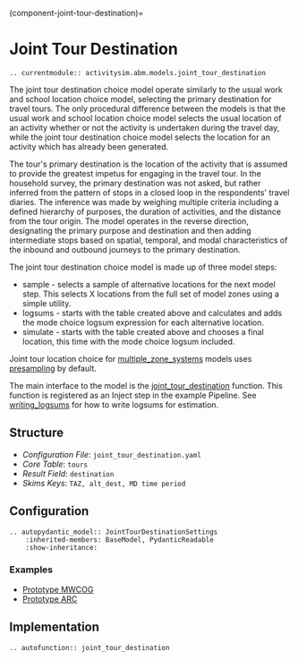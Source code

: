 (component-joint-tour-destination)=
# Joint Tour Destination

```{eval-rst}
.. currentmodule:: activitysim.abm.models.joint_tour_destination
```

The joint tour destination choice model operate similarly to the usual work and
school location choice model, selecting the primary destination for travel tours. The only
procedural difference between the models is that the usual work and school location choice
model selects the usual location of an activity whether or not the activity is undertaken during the
travel day, while the joint tour destination choice model selects the location for an
activity which has already been generated.

The tour's primary destination is the location of the activity that is assumed to provide the greatest
impetus for engaging in the travel tour. In the household survey, the primary destination was not asked, but
rather inferred from the pattern of stops in a closed loop in the respondents' travel diaries. The
inference was made by weighing multiple criteria including a defined hierarchy of purposes, the
duration of activities, and the distance from the tour origin. The model operates in the reverse
direction, designating the primary purpose and destination and then adding intermediate stops
based on spatial, temporal, and modal characteristics of the inbound and outbound journeys to
the primary destination.

The joint tour destination choice model is made up of three model steps:
  * sample - selects a sample of alternative locations for the next model step. This selects X locations from the full set of model zones using a simple utility.
  * logsums - starts with the table created above and calculates and adds the mode choice logsum expression for each alternative location.
  * simulate - starts with the table created above and chooses a final location, this time with the mode choice logsum included.

Joint tour location choice for [multiple_zone_systems](multiple_zone_systems) models uses [presampling](presampling) by default.

The main interface to the model is the [joint_tour_destination](activitysim.abm.models.joint_tour_destination.joint_tour_destination)
function.  This function is registered as an Inject step in the example Pipeline.  See [writing_logsums](writing_logsums) for how
to write logsums for estimation.

## Structure

- *Configuration File*: `joint_tour_destination.yaml`
- *Core Table*: `tours`
- *Result Field*: `destination`
- *Skims Keys*: `TAZ, alt_dest, MD time period`


## Configuration

```{eval-rst}
.. autopydantic_model:: JointTourDestinationSettings
    :inherited-members: BaseModel, PydanticReadable
    :show-inheritance:
```

### Examples

- [Prototype MWCOG](https://github.com/ActivitySim/activitysim/blob/main/activitysim/examples/prototype_mwcog/configs/joint_tour_destination.yaml)
- [Prototype ARC](https://github.com/ActivitySim/activitysim/blob/main/activitysim/examples/prototype_arc/configs/joint_tour_destination.yaml)

## Implementation

```{eval-rst}
.. autofunction:: joint_tour_destination
```
